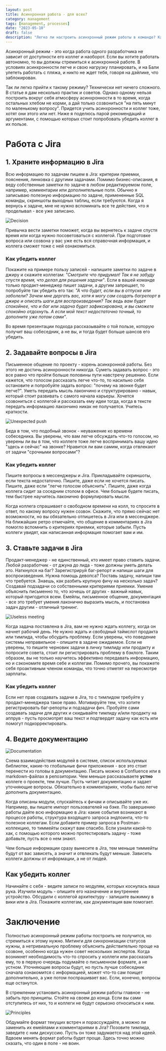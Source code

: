 ```yaml
---
layout: post
title: Асинхронная работа - для всех?
category: management
tags: [management, processes]
date: "2023-05-10"
draft: false
description: "Легко ли настроить асинхронный режим работы в команде? Как убедить коллег в пользе асинхронности, если их хлебом не корми, а дай только созвониться? Давайте обсудим способы, как убедить коллег в пользе асинхронной работы и какие практики помогут в этом."
---
```


Асинхронный режим - это когда работа одного разработчика не зависит от доступности его коллег и наоборот. Если вы хотите работать автономно, то вы должны стремиться к асинхронной работе. В условиях асинхронности легче и свою нагрузку планировать, и на Бали улететь работать с пляжа, и никто не ждет тебя, говоря на дэйлике, что заблокирован.

Так ли легко прийти к такому режиму? Технически нет ничего сложного. В статье я дам несколько практик и советов. Однако одному нельзя построить вокруг себя атмосферу асинхронности в то время, когда остальных хлебом не корми, а дай только созвониться "на пять минут по маленькому вопросу". Придется учить асинхронности и коллег тоже, хотят они этого или нет. Ниже я поделюсь парой рекомендаций и аргументами, с помощью которых стоит попробовать убедить коллег в их пользе.

# Работа с Jira

## 1. Храните информацию в Jira

Всю информацию по задачам пишем в Jira: критерии приемки, пояснения, линковка с другими задачами. Помимо бизнес-описания, я веду собственные заметки по задаче в любом редактируемом поле, например, комментарии или дополнительные поля. Обычно я записываю полезную информацию по задаче, примененные SQL команды, скриншоты выходных таблиц, если требуются. Когда я вернусь к задаче, мне не нужно вспоминать все те действия, что я проделывал - все уже записано.

![Decision](/images/blog/management/2023-05-04/komikaki_decision.jpg)

Привычка вести заметки поможет, когда вы вернетесь к задаче спустя время или когда нужно посоветоваться с коллегой. При подготовке вопроса или созвона у вас уже есть вся справочная информация, и коллега сможет тоже с ней ознакомиться.

### Как убедить коллег

Покажите на примере пользу записей - напишите заметки по задаче в джиру и скажите коллегам: _"Смотрите что придумал! Так я не забуду спустя время, что делал для решения задачи"_. Если в вашей команде только продакт-менеджер пишет задачи, а другим запрещает, то попробуйте так убедить его так: _"А что будет, если вы в отпуске или заболели? Зачем мне дергать вас, хотя я могу сам создать багрепорт в джире и описать шаги для воспроизведения? Так ведь вам будет спокойнее, что и баг или задача будет зафиксирована, и вы сможете спокойно отдохнуть. А если мой текст недостаточно точный, то дополните уже потом сами"_.

Во время презентации подхода рассказывайте о той пользе, которую получит ваш собеседник, а не вы, и тогда будет больше шансов его убедить.

## 2. Задавайте вопросы в Jira

Письменное общение по проекту - корень асинхронной работы. Без этого не достичь асинхронности никогда. Суметь задавать вопрос - это все равно что пройти больше половины пути навстречу решению. Если кажется, что голосом рассказать легче что-то, то насильно себя остановите и попробуйте задать вопрос: "почему на звонке будет легче?". Уметь передать мысль лакончино и структурировано - навык, который стоит развивать с самого начала карьеры. Хочется созвониться с коллегой и рассказать ему идеи тогда, когда в тексте передать информацию лакончино никак не получается. Учитесь краткости.

![Unexpected push](/images/blog/management/2023-05-04/komikaki_push.jpg)

Беда в том, что подобный звонок - неуважение ко времени собеседника. Вы уверены, что вам легче обсуждать что-то голосом, но уверены ли вы в том, что коллеге тоже легче воспринимать вашу идею "здесь и сейчас" на звонке? Нравится ли вам самим, когда отвлекают от задачи "срочными вопросами"?

### Как убедить коллег

Пишите вопросы в мессенджеры и Jira. Прикладывайте скриншоты, если текста недостаточно. Пишите, даже если не хочется писать. Пишите, даже если "легче голосом объяснить". Пишите, даже когда коллега сидит за соседним столом в офисе. Чем больше будете писать, тем быстрее научитесь лаконично формулировать мысли.

Когда коллега спрашивает о свободном времени на колл, то спросите в ответ, по какому вопросу нужен созвон. Скажите, что прямо сейчас нет возможности, но вы обязательно отпишетесь в Jira или в мессенджере. На ближайших ретро отмечайте, что общение в комментариях в Jira помогло вспомнить о критериях приемки, которые забыли. Пусть коллеги увидят, как написанная информация помогает вам и им.

## 3. Ставьте задачи в Jira

Продакт-менеджер - не единственный, кто имеет право ставить задачи. Любой разработчик - от джуна до лида - тоже должны уметь делать это. Наткнулся на баг? Зарегистрируй баг-репорт и напиши шаги для воспроизведения. Нужна помощь девопса? Поставь задачу, напиши там что требуется. Знаешь, как разбить крупную фичу на несколько задач? Создавай подзадачи со собственными критериями приемки. Умение объяснить письменно то, что хочешь от других - важный навык, который пригодится всем. Емейлы, письменное общение, документация - все это требует умения лаконично выразить мысль, и постановка задач другим - отличный тренинг.

![Useless meeting](/images/blog/management/2023-05-04/komikaki_meeting.jpg)

Когда задача поставлена в Jira, вам не нужно ждать коллегу, когда он начнет рабочий день. Не нужно ждать и свободный таймслот продакта или тимлида, чтобы обсудить проблему. Если уверены, что поведение системы неправильное - опишите в задаче ожидаемое. Если не уверены, то пишите черновик задачи в личку тимлиду или продакту и попросите совета, стоит ли регистрировать проблему в бэклоге. Таким образом, вы не только научитесь эффективно передавать информацию, но и сэкономите время себе и коллегам. Помимо прочего, вы покажете себя проактивным членом команды, что точно отметят на пересмотре зарплаты.

### Как убедить коллег

Если нет прав создавать задачи в Jira, то с тимлидом требуйте у продакт-менеджера такое право. Мотивируйте тем, что хотите регистрировать баг-репорты и подзадачи фич. Пробуйте сами создавать задачи для других и скидывайте тимлиду и/или продакту на аппрув - пусть просмотрят ваш текст и подтвердят задачу как есть или помогут подкорректировать.

## 4. Ведите документацию

![Documentation](/images/blog/management/2023-05-04/documentation_spunch_bob.gif)

Схема взаимодействия модулей в системе, список используемых библиотек, какие-то глобальные фичи приложения - все это стоит перенести из головы в документацию. Писать можно в Confluence или в markdown-файлах в репозитории. Чем меньше рассказываете __устно__ коллеге о проекте, тем лучше. Пусть читает документацию и задает уточняющие вопросы. Обязательно в комментариях, чтобы было легче дополнить документацию.

Когда описаны модули, спускайтесь к фичам и описывайте уже их. Например, вы пишете импорт пользователей на бэке. По завершению работы дайте всю информацию в Jira: какие события возникают в процессе работы, структура входящего запроса эндпоинта, что-то полезное коллегам. Если добавите пример запроса в Postman-коллекцию, то тиммейты скажут вам спасибо. Если узнали какой-то хак, с помощью которого можно протестировать задачу - тоже добавьте, пусть все о нем знают.

Чем больше информации сразу вынесите в Jira, тем меньше тиммейты будут от вас зависеть, а значит и отвлекать будут меньше. Зависеть коллеги должны от информации, а не от людей.

## Как убедить коллег

Начинайте с себя - ведите записи по модулям, которых коснулась ваша рука. Изучили модуль - опишите его назначение и внутреннее устройство. Обсудили с коллегой архитектуру - запишите выжимку в вики или в Jira. Покажите коллегам, как документация вам помогает.

# Заключение

Полностью асинхронный режим работы построить не получится, но стремиться к этому нужно. Митинги для синхронизации статусов нужны, а нетривиальную проблему объяснить действительно проще на созвоне, особенно когда нужен совет нескольких экспертов. Когда возникнет необходимость что-то спросить у коллеги или рассказать ему, то в первую очередь подумайте о письменном формате, а не устном. Уточняющие вопросы будут, но пусть лучше собеседник сначала ознакомится с информацией, может что-то сам поищет дополнительно, а уже потом поспрашивает вас. Если, конечно, вопросы еще останутся.

В стремлении установить асинхронный режим работы главное - не забыть про принципы. Стойте на своем до конца. Если вы сами отступитесь от них, то и коллеги не будут серьезно относиться к ним.

![Principles](/images/blog/management/2023-05-04/komikaki_principles.jpg)

Обдумайте формат текущих встреч и порассуждайте, а можно ли заменить их емейлами и комментариями в Jira? Позовите тимлида, заведите с ним дискуссию. Пусть он тоже задумается над этой идеей. Вдвоем менять формат работы будет проще. Здесь точно можно сказать, что один в поле - не воин.
